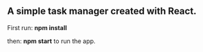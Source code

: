 ## A simple task manager created with React.
First run: **npm install** 

then: **npm start** to run the app.
